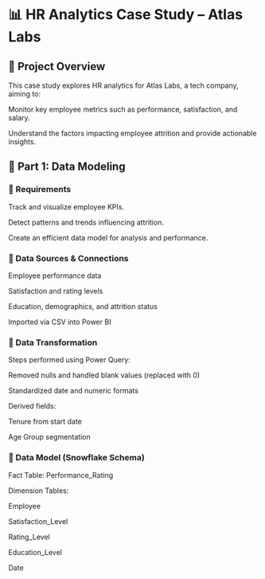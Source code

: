 # 📊 HR Analytics Case Study – Atlas Labs

## 🏢 Project Overview

This case study explores HR analytics for Atlas Labs, a tech company, aiming to:

Monitor key employee metrics such as performance, satisfaction, and salary.

Understand the factors impacting employee attrition and provide actionable insights.

## 🧱 Part 1: Data Modeling

### 📌 Requirements

Track and visualize employee KPIs.

Detect patterns and trends influencing attrition.

Create an efficient data model for analysis and performance.

### 🔗 Data Sources & Connections

Employee performance data

Satisfaction and rating levels

Education, demographics, and attrition status

Imported via CSV into Power BI

### 🔄 Data Transformation

Steps performed using Power Query:

Removed nulls and handled blank values (replaced with 0)

Standardized date and numeric formats

Derived fields:

Tenure from start date

Age Group segmentation

### 🧩 Data Model (Snowflake Schema)

Fact Table: Performance_Rating

Dimension Tables:

Employee

Satisfaction_Level

Rating_Level

Education_Level

Date
